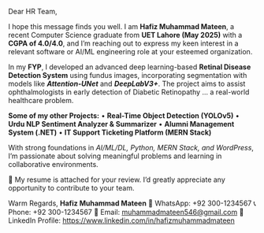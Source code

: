 Dear HR Team,

I hope this message finds you well. I am **Hafiz Muhammad Mateen**, a recent Computer Science graduate from **UET Lahore (May 2025)** with a **CGPA of 4.0/4.0**, and I’m reaching out to express my keen interest in a relevant software or AI/ML engineering role at your esteemed organization.

In my **FYP**, I developed an advanced deep learning-based **Retinal Disease Detection System** using fundus images, incorporating segmentation with models like ***Attention-UNet*** and ***DeepLabV3+***. The project aims to assist ophthalmologists in early detection of Diabetic Retinopathy ... a real-world healthcare problem.

**Some of my other Projects:**
• **Real-Time Object Detection (YOLOv5)**
• **Urdu NLP Sentiment Analyzer \& Summarizer**
• **Alumni Management System (.NET)**
• **IT Support Ticketing Platform (MERN Stack)**

With strong foundations in *AI/ML/DL, Python, MERN Stack, and WordPress*, I’m passionate about solving meaningful problems and learning in collaborative environments.

📎 My resume is attached for your review. I’d greatly appreciate any opportunity to contribute to your team.

Warm Regards,
**Hafiz Muhammad Mateen**
💬 WhatsApp: +92 300-1234567
📞 Phone: +92 300-1234567
📧 Email: muhammadmateen546@gmail.com
🔗 LinkedIn Profile: https://www.linkedin.com/in/hafizmuhammadmateen